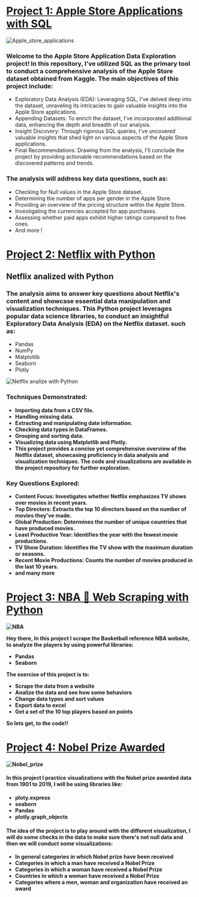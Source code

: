 # [Project 1: Apple Store Applications with SQL](https://github.com/Fyevenes90/Apple-Store-Applications---SQL-project)
![Apple_store_applications](https://github.com/Fyevenes90/Francisco-Yevenes---Portfolio/assets/28694631/47b35018-e919-4ffe-8199-0cb51554b7ad)
### Welcome to the Apple Store Application Data Exploration project! In this repository, I've utilized SQL as the primary tool to conduct a comprehensive analysis of the Apple Store dataset obtained from Kaggle. The main objectives of this project include:

* Exploratory Data Analysis (EDA): Leveraging SQL, I've delved deep into the dataset, unraveling its intricacies to gain valuable insights into the Apple Store applications.
* Appending Datasets: To enrich the dataset, I've incorporated additional data, enhancing the depth and breadth of our analysis.
* Insight Discovery: Through rigorous SQL queries, I've uncovered valuable insights that shed light on various aspects of the Apple Store applications.
* Final Recommendations: Drawing from the analysis, I'll conclude the project by providing actionable recommendations based on the discovered patterns and trends.


### The analysis will address key data questions, such as:
* Checking for Null values in the Apple Store dataset.
* Determining the number of apps per gender in the Apple Store.
* Providing an overview of the pricing structure within the Apple Store.
* Investigating the currencies accepted for app purchases.
* Assessing whether paid apps exhibit higher ratings compared to free ones.
* And more !


# [Project 2: Netflix with Python](https://github.com/Fyevenes90/Netflix_python)

## Netflix analized with Python
### The analysis aims to answer key questions about Netflix's content and showcase essential data manipulation and visualization techniques. This Python project leverages popular data science libraries, to conduct an insightful Exploratory Data Analysis (EDA) on the Netflix dataset. such as:
* Pandas
* NumPy
* Matplotlib
* Seaborn
* Plotly
 
![Netflix analize with Python](https://github.com/Fyevenes90/Netflix_python/assets/28694631/14bbb017-9eac-4993-83fd-c4cfdb7fbe2e)
<b>
<b>
### Techniques Demonstrated:

* Importing data from a CSV file.
* Handling missing data.
* Extracting and manipulating date information.
* Checking data types in DataFrames.
* Grouping and sorting data.
* Visualizing data using Matplotlib and Plotly.
* This project provides a concise yet comprehensive overview of the Netflix dataset, showcasing proficiency in data analysis and visualization techniques. The code and visualizations are available in the project repository for further exploration.

### Key Questions Explored:

* Content Focus: Investigates whether Netflix emphasizes TV shows over movies in recent years.
* Top Directors: Extracts the top 10 directors based on the number of movies they've made.
* Global Production: Determines the number of unique countries that have produced movies.
* Least Productive Year: Identifies the year with the fewest movie productions.
* TV Show Duration: Identifies the TV show with the maximum duration or seasons.
* Recent Movie Productions: Counts the number of movies produced in the last 10 years.
* and many more





# [Project 3: NBA 🏀 Web Scraping with Python](https://github.com/Fyevenes90/NBA---Web-Scraping-in-Python-using-Pandas)
![NBA](https://github.com/Fyevenes90/NBA---Web-Scraping-in-Python-using-Pandas/assets/28694631/5741108a-4cc2-4205-8815-330358271ba1)

Hey there, In this project I scrape the Basketball reference NBA website, to analyze the players by using powerful libraries:

* Pandas
* Seaborn

The exercise of this project is to:
* Scrape the data from a website
* Analize the data and see how some behaviors 
* Change data types and sort values
* Export data to excel
* Get a set of the 10 top players based on points

So lets get, to the code!!





# [Project 4: Nobel Prize Awarded ](https://github.com/Fyevenes90/Nobel-Prize_Awarded_from_1901_to_2019)
![Nobel_prize](https://user-images.githubusercontent.com/28694631/172492250-a002abf9-ddf3-4905-93a4-67a6e0f43a53.JPG)

#### In this project I practice visualizations with the Nobel prize awarded data from 1901 to 2019, I will be using libraries like:
  - ploty.express
  - seaborn
  - Pandas
  - plotly.graph_objects

#### The idea of the project is to play around with the different visualization, I will do some checks in the data to make sure there's not null data and then we will conduct some visualizations:
  - In general categories in which Nobel prize have been received
  - Categories in which a man have received a Nobel Prize
  - Categories in which a woman have received a Nobel Prize
  - Countries in which a woman have received a Nobel Prize
  - Categories where a men, woman and organization have received an award



